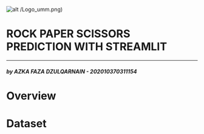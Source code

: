 ![alt](RPS-Streamlit/screenshots)
/Logo_umm.png)
# **ROCK PAPER SCISSORS PREDICTION WITH STREAMLIT**
___
##### _by AZKA FAZA DZULQARNAIN - 202010370311154_

# Overview
# Dataset
